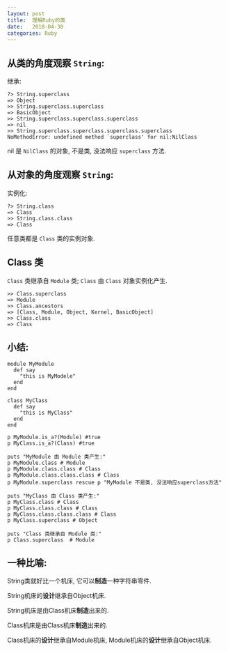 ```yaml
---
layout: post
title:  理解Ruby的类
date:   2018-04-30
categories: Ruby
---
```


## 从类的角度观察 `String`:

继承:

```
?> String.superclass
=> Object
>> String.superclass.superclass
=> BasicObject
>> String.superclass.superclass.superclass
=> nil
>> String.superclass.superclass.superclass.superclass
NoMethodError: undefined method `superclass' for nil:NilClass
```

nil 是 `NilClass` 的对象, 不是类, 没法响应 `superclass` 方法.

## 从对象的角度观察 `String`:

实例化:

```
?> String.class
=> Class
>> String.class.class
=> Class
```

任意类都是 `Class` 类的实例对象.


## Class 类

`Class` 类继承自 `Module` 类;
`Class` 由 `Class` 对象实例化产生.

```
>> Class.superclass
=> Module
>> Class.ancestors
=> [Class, Module, Object, Kernel, BasicObject]
>> Class.class
=> Class
```

## 小结:

```
module MyModule
  def say
    "this is MyModele"
  end
end

class MyClass
  def say
    "this is MyClass"
  end
end

p MyModule.is_a?(Module) #true
p MyClass.is_a?(Class) #true

puts "MyModule 由 Module 类产生:"
p MyModule.class # Module
p MyModule.class.class # Class
p MyModule.class.class.class # Class
p MyModule.superclass rescue p "MyModule 不是类, 没法响应superclass方法"

puts "MyClass 由 Class 类产生:"
p MyClass.class # Class
p MyClass.class.class # Class
p MyClass.class.class.class # Class
p MyClass.superclass # Object

puts "Class 类继承自 Module 类:"
p Class.superclass  # Module
```

## 一种比喻:

String类就好比一个机床, 它可以**制造**一种字符串零件.

String机床的**设计**继承自Object机床.

String机床是由Class机床**制造**出来的.

Class机床是由Class机床**制造**出来的.

Class机床的**设计**继承自Module机床, Module机床的**设计**继承自Object机床.